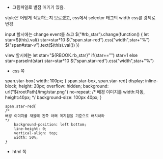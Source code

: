 * 그림파일로 별점 매기기 있음.

style은 어떻게 작동하는지 모르겠고,
css에서 selector 태그의 width css를 강제로 변경

input 할시에는 change event를 쓰고
	$("#rb_star").change(function() {
		let star=$(this).val()
		star=star*10
		$("span.star-red").css("width",star+"%")
		$("span#star-v").text($(this).val())
	})

view 할시에는 
	let star="${RBOOK.rb_star}"
	if(star=="") star=1
	else star=parseInt(star)
	star=star*10
	$("span.star-red").css("width",star+"%")


* css 쪽

span.star-box{
		width: 100px;
	}
	span.star-box, span.star-red{
		display: inline-block;
		height: 20px;
		overflow: hidden;
		background: url("${rootPath}/img/star.png") no-repeat;
		/*
		배경 이미지를 width:자동, height:40px;
		*/
		background-size: 100px 40px;
	}
	
	span.star-red{
	/*
	배경 이미지를 채울때 왼쪽 아래 꼭지점을 기준으로 배치하라
	*/
		background-position: left bottom;
		line-height: 0;
		vertical-align: top;
		width: 50%;
	} 

* html 쪽

<span class="star-box">
	<span class="star-red"></span>
</span>
